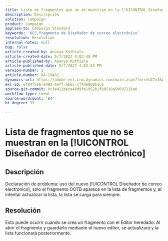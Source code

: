 ```yaml
---
title: Lista de fragmentos que no se muestran en la [!UICONTROL Diseñador de correo electrónico]
description: Descripción
solution: Campaign
product: Campaign
applies-to: Campaign Standard
keywords: 'KCS,fragmento de Diseñador de correo electrónico'
resolution: Resolution
internal-notes: null
bug: false
article-created-by: Ananya Kuthiala
article-created-date: 5/7/2022 4:02:48 PM
article-published-by: Ananya Kuthiala
article-published-date: 5/7/2022 4:03:53 PM
version-number: 1
article-number: KA-19402
dynamics-url: https://adobe-ent.crm.dynamics.com/main.aspx?forceUCI=1&pagetype=entityrecord&etn=knowledgearticle&id=36b31c1e-1fce-ec11-a7b5-0022480a8e40
exl-id: ef94f5e6-a493-4eff-ab6c-cf4de868b1ca
source-git-commit: 0c3e421beca46d9fe1952b1f98538a50697216a0
workflow-type: tm+mt
source-wordcount: '84'
ht-degree: 3%

---
```


# Lista de fragmentos que no se muestran en la [!UICONTROL Diseñador de correo electrónico]

## Descripción

Declaración de problema: uso del nuevo [!UICONTROL Diseñador de correo electrónico], solo el fragmento OOTB aparece en la lista de fragmentos y, al intentar actualizar la lista, la lista se carga para siempre.

## Resolución


Esto puede ocurrir cuando se crea un fragmento con el Editor heredado. Al abrir el fragmento y guardarlo mediante el nuevo editor, se actualizará y la lista funcionará posteriormente.
